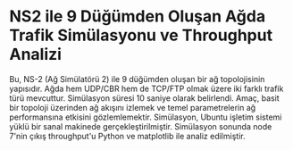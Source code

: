 # NS2 ile 9 Düğümden Oluşan Ağda Trafik Simülasyonu ve Throughput Analizi
Bu, NS-2 (Ağ Simülatörü 2) ile 9 düğümden oluşan bir ağ topolojisinin yapısıdır. Ağda hem UDP/CBR hem de TCP/FTP olmak üzere iki farklı trafik türü mevcuttur. Simülasyon süresi 10 saniye olarak belirlendi. Amaç, basit bir topoloji üzerinden ağ akışını izlemek ve temel parametrelerin ağ performansına etkisini gözlemlemektir.
Simülasyon, Ubuntu işletim sistemi yüklü bir sanal makinede gerçekleştirilmiştir. Simülasyon sonunda node 7'nin çıkış throughput'u Python ve matplotlib ile analiz edilmiştir.
